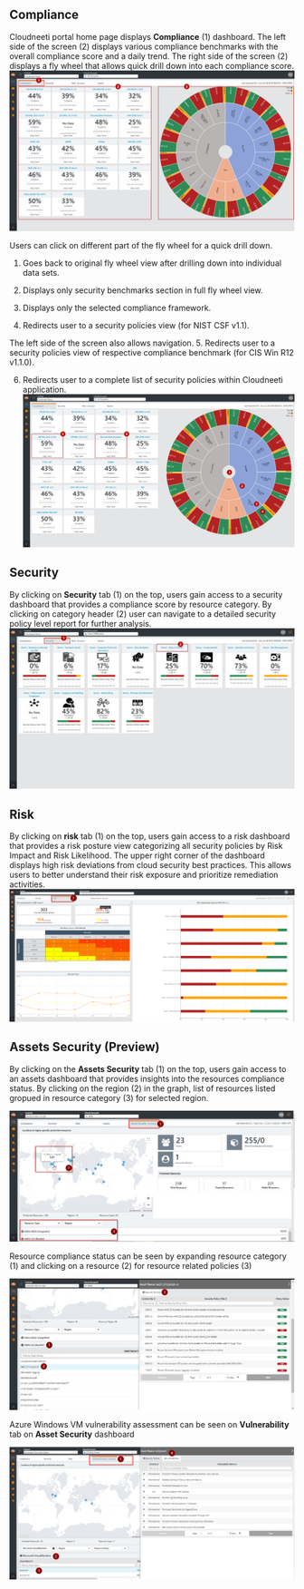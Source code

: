 ## Compliance

Cloudneeti portal home page displays **Compliance** (1) dashboard. The left side
of the screen (2) displays various compliance benchmarks with the overall
compliance score and a daily trend. The right side of the screen (2) displays a
fly wheel that allows quick drill down into each compliance score.
	![Compliance](.././images/userGuide/Compliance_Dashboard.png#thumbnail)

Users can click on different part of the fly wheel for a quick drill down.

1.  Goes back to original fly wheel view after drilling down into individual
    data sets.

2.  Displays only security benchmarks section in full fly wheel view.

3.  Displays only the selected compliance framework.

4.  Redirects user to a security policies view (for NIST CSF v1.1).

The left side of the screen also allows navigation.
5.  Redirects user to a security policies view of respective compliance
    benchmark (for CIS Win R12 v1.1.0).

6.  Redirects user to a complete list of security policies within Cloudneeti
    application.
	![Compliance](.././images/userGuide/Compliance_Navigation_Dashboard.png#thumbnail)

## Security

By clicking on **Security** tab (1) on the top, users gain access to a security
dashboard that provides a compliance score by resource category. By clicking on
category header (2) user can navigate to a detailed security policy level report
for further analysis.
	![Security Dashboard](.././images/userGuide/Security_Dashboard.png#thumbnail)

## Risk

By clicking on **risk** tab (1) on the top, users gain access to a risk
dashboard that provides a risk posture view categorizing all security policies
by Risk Impact and Risk Likelihood. The upper right corner of the dashboard
displays high risk deviations from cloud security best practices. This allows
users to better understand their risk exposure and prioritize remediation
activities.
	![Risk Dashboard](.././images/userGuide/Risk_Dashboard.png#thumbnail)

## Assets Security (Preview)

By clicking on the **Assets Security** tab (1) on the top, users gain access to an assets
dashboard that provides insights into the resources compliance status. By clicking on the region (2) in the graph, list of resources listed gropued in resource category (3) for selected region. 

![Assets_Dashboard](.././images/userGuide/Assets_Security_Dashboard.png#thumbnail)

Resource compliance status can be seen by expanding resource category (1) and clicking on a resource (2) for resource related policies (3)

![Assets_Dashboard](.././images/userGuide/Assets_Security_Dashboard_ResourceDetails.png#thumbnail)

Azure Windows VM vulnerability assessment can be seen on **Vulnerability** tab on **Asset Security** dashboard

![Azure vulnerability](.././images/vulnerability/vulnerabilityTab.png#thumbnail)